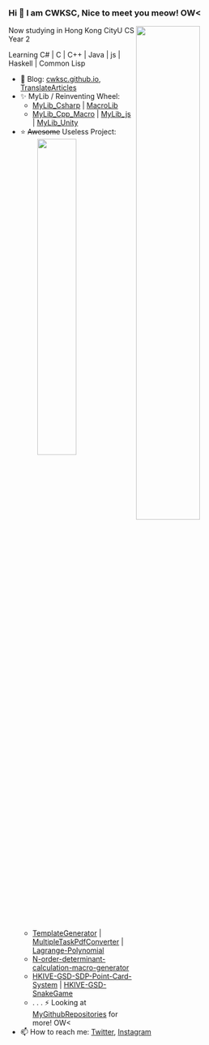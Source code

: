 ### Hi 👋 I am CWKSC, Nice to meet you meow! OW<

<img width="50%" align="right" src="https://github-readme-stats.vercel.app/api?username=CWKSC" />

Now studying in Hong Kong CityU CS Year 2

Learning C# | C | C++ | Java | js | Haskell | Common Lisp

- :book: Blog: [cwksc.github.io](https://cwksc.github.io/), [TranslateArticles](https://cwksc.github.io/TranslateArticles/)
- :sparkles: MyLib / Reinventing Wheel: 
  - [MyLib_Csharp](https://github.com/CWKSC/MyLib_Csharp) | [MacroLib](https://github.com/CWKSC/MacroLib)
  - [MyLib_Cpp_Macro](https://github.com/CWKSC/MyLib_Cpp_Macro) | [MyLib_js](https://github.com/CWKSC/MyLib_js) | [MyLib_Unity](https://github.com/CWKSC/MyLib_Unity)
- :star: ~~Awesome~~ Useless Project:  <img width="40%" align="right" src="https://github-readme-stats.vercel.app/api/top-langs/?username=CWKSC&layout=compact&hide=SWIG,HTML,CSS,SCSS" />
  - [TemplateGenerator](https://github.com/CWKSC/TemplateGenerator) | [MultipleTaskPdfConverter](https://github.com/CWKSC/MultipleTaskPdfConverter) | [Lagrange-Polynomial](https://github.com/CWKSC/Lagrange-Polynomial) 
  - [N-order-determinant-calculation-macro-generator](https://github.com/CWKSC/N-order-determinant-calculation-macro-generator)
  - [HKIVE-GSD-SDP-Point-Card-System](https://github.com/CWKSC/HKIVE-GSD-SDP-Point-Card-System) | [HKIVE-GSD-SnakeGame](https://github.com/CWKSC/HKIVE-GSD-SnakeGame)
  - . . . ⚡ Looking at [MyGithubRepositories](https://github.com/CWKSC/MyGithubRepositories) for more! OW<
- 📫 How to reach me: [Twitter](https://twitter.com/realCWKSC), [Instagram](https://www.instagram.com/cwksc/)


<!--
**CWKSC/CWKSC** is a ✨ _special_ ✨ repository because its `README.md` (this file) appears on your GitHub profile.

Here are some ideas to get you started:

- 🔭 I’m currently working on ...
- 🌱 I’m currently learning ...
- 👯 I’m looking to collaborate on ...
- 🤔 I’m looking for help with ...
- 💬 Ask me about ...
- 📫 How to reach me: ...
- 😄 Pronouns: ...
- ⚡ Fun fact: ...
-->

